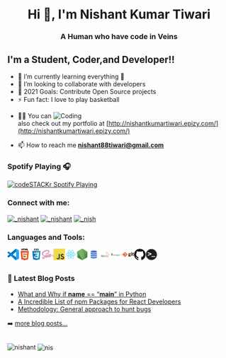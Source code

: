 
<h1 align="center">Hi 👋, I'm Nishant Kumar Tiwari</h1>
<h3 align="center">A Human who have code in Veins</h3>

## I'm a Student, Coder,and Developer!!
- 🌱 I’m currently learning everything 🤣
- 👯 I’m looking to collaborate with developers
- 🥅 2021 Goals: Contribute Open Source projects
- ⚡ Fun fact: I love to play basketball


<img align="right" alt="Coding" width="400" src="https://cdn.dribbble.com/users/2646423/screenshots/5507196/computer.gif">


- 👨‍💻 You can also check out my portfolio at [http://nishantkumartiwari.epizy.com/](http://nishantkumartiwari.epizy.com/)

- 📫 How to reach me **nishant88tiwari@gmail.com**
 
 ### Spotify Playing 🎧

[<img src="https://now-playing-codestackr.vercel.app/api/spotify-playing" alt="codeSTACKr Spotify Playing" width="350" />](https://open.spotify.com/user/swyqyimdc12jajde4vpwd2x1b)

<h3 align="left">Connect with me:</h3>
<p align="left">
  <a href="https://www.linkedin.com/in/nishant-kumar-tiwari-253a46196/" target="blank"><img align="center" src="https://cdn.jsdelivr.net/npm/simple-icons@3.0.1/icons/linkedin.svg" alt="_nishant" height="30" width="40" /></a>
<a href="https://www.instagram.com/error_404_unavilable/" target="blank"><img align="center" src="https://cdn.jsdelivr.net/npm/simple-icons@3.0.1/icons/instagram.svg" alt="_nishant" height="30" width="40" /></a>
<a href="https://www.youtube.com/channel/UCIo7qPKwJxH4BYYe-xO7HTA" target="blank"><img align="center" src="https://cdn.jsdelivr.net/npm/simple-icons@3.0.1/icons/youtube.svg" alt="_nish" height="30" width="40" /></a>
</p>

### Languages and Tools:

<img align="left" alt="Visual Studio Code" width="26px" src="https://raw.githubusercontent.com/github/explore/80688e429a7d4ef2fca1e82350fe8e3517d3494d/topics/visual-studio-code/visual-studio-code.png" />
<img align="left" alt="HTML5" width="26px" src="https://raw.githubusercontent.com/github/explore/80688e429a7d4ef2fca1e82350fe8e3517d3494d/topics/html/html.png" />
<img align="left" alt="CSS3" width="26px" src="https://raw.githubusercontent.com/github/explore/80688e429a7d4ef2fca1e82350fe8e3517d3494d/topics/css/css.png" />
<img align="left" alt="Sass" width="26px" src="https://raw.githubusercontent.com/github/explore/80688e429a7d4ef2fca1e82350fe8e3517d3494d/topics/sass/sass.png" />
<img align="left" alt="JavaScript" width="26px" src="https://raw.githubusercontent.com/github/explore/80688e429a7d4ef2fca1e82350fe8e3517d3494d/topics/javascript/javascript.png" />
<img align="left" alt="React" width="26px" src="https://raw.githubusercontent.com/github/explore/80688e429a7d4ef2fca1e82350fe8e3517d3494d/topics/react/react.png" />
<img align="left" alt="Node.js" width="26px" src="https://raw.githubusercontent.com/github/explore/80688e429a7d4ef2fca1e82350fe8e3517d3494d/topics/nodejs/nodejs.png" />
<img align="left" alt="SQL" width="26px" src="https://raw.githubusercontent.com/github/explore/80688e429a7d4ef2fca1e82350fe8e3517d3494d/topics/sql/sql.png" />
<img align="left" alt="MySQL" width="26px" src="https://raw.githubusercontent.com/github/explore/80688e429a7d4ef2fca1e82350fe8e3517d3494d/topics/mysql/mysql.png" />
<img align="left" alt="MongoDB" width="26px" src="https://raw.githubusercontent.com/github/explore/80688e429a7d4ef2fca1e82350fe8e3517d3494d/topics/mongodb/mongodb.png" />
<img align="left" alt="Git" width="26px" src="https://raw.githubusercontent.com/github/explore/80688e429a7d4ef2fca1e82350fe8e3517d3494d/topics/git/git.png" />
<img align="left" alt="GitHub" width="26px" src="https://raw.githubusercontent.com/github/explore/78df643247d429f6cc873026c0622819ad797942/topics/github/github.png" />
<img align="left" alt="Terminal" width="26px" src="https://raw.githubusercontent.com/github/explore/80688e429a7d4ef2fca1e82350fe8e3517d3494d/topics/terminal/terminal.png" />
<br />
<br />


### 📕 Latest Blog Posts

<!-- BLOG-POST-LIST:START -->
- [What and Why if __name__ == “__main__” in Python](https://nishant99tiwari.medium.com/what-and-why-if-name-main-in-python-23bed7cac274)
- [A Incredible List of npm Packages for React Developers](https://nishant99tiwari.medium.com/a-incredible-list-of-npm-packages-for-react-developers-c90482e2bb0f)
- [Methodology: General approach to hunt bugs](https://nishant99tiwari.medium.com/methodolgy-general-approach-to-hunt-bugs-8a75643f74a)
<!-- BLOG-POST-LIST:END -->

➡️ [more blog posts...](https://nishant99tiwari.medium.com/)
<br/>
<br/>

<p><img align="left" src="https://github-readme-stats.vercel.app/api/top-langs?username=Asuraking1n&show_icons=true&locale=en&layout=compact" alt="nishant" /></p>

<p>&nbsp;<img align="center" src="https://github-readme-stats.vercel.app/api?username=Asuraking1n&show_icons=true&locale=en" alt="nis" /></p>

